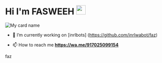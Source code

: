 
# Hi I'm FASWEEH&nbsp;<a href="Hey"><img src="https://imgur.com/AelfUJg.jpg" hight="30px" width="30px"></a>

![My card name](https://cardivo.vercel.app/api?name=INRL%20-%20BOT&description=Hi,%20Welcome%20To%20My%20Profile%20❤&image=https://i.imgur.com/8c7F2iS.jpg?q=tbn:ANd9GcR7aMC3bf4bg4l_nhYS2Un9FXbFYcB4T83Shjk8xSUZDh_D61LFpzbpeqLW&s=10?v=4&backgroundColor=%23ecf0f1&instagram=mhd_fasweeh&github=inrlwabots&)

- 🔭 I’m currently working on [inrlbots] (https://github.com/inrlwabot/faz)

- 📫 How to reach me **https://wa.me/917025099154**


<!---
0X-inrl-X0/0X-faz-X0 is a ✨ special ✨ repository because its `README.md` (this file) appears on your GitHub profile.
You can click the Preview link to take a look at your changes.
--->
faz
